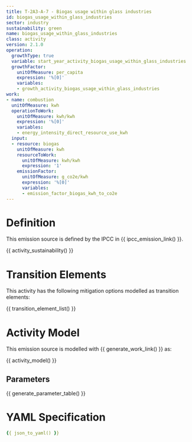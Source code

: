 ```yaml
---
title: T-2A3-A-7 - Biogas usage within glass industries
id: biogas_usage_within_glass_industries
sector: industry
sustainability: green
name: biogas_usage_within_glass_industries
class: activity
version: 2.1.0
operation:
  growthType: true
  variable: start_year_activity_biogas_usage_within_glass_industries
  growthFactor:
    unitOfMeasure: per_capita
    expression: '%[0]'
    variables:
    - growth_activity_biogas_usage_within_glass_industries
work:
- name: combustion
  unitOfMeasure: kwh
  operationToWork:
    unitOfMeasure: kwh/kwh
    expression: '%[0]'
    variables:
    - energy_intensity_direct_resource_use_kwh
  input:
  - resource: biogas
    unitOfMeasure: kwh
    resourceToWork:
      unitOfMeasure: kwh/kwh
      expression: '1'
    emissionFactor:
      unitOfMeasure: g_co2e/kwh
      expression: '%[0]'
      variables:
      - emission_factor_biogas_kwh_to_co2e
---
```

# Definition
This emission source is defined by the IPCC in {{ ipcc_emission_link() }}.


{{ activity_sustainability() }}

# Transition Elements

This activity has the following mitigation options modelled as transition elements:

{{ transition_element_list() }}

# Activity Model
This emission source is modelled with {{ generate_work_link() }} as:

{{ activity_model() }}

## Parameters

{{ generate_parameter_table() }}

# YAML Specification

```yaml
{{ json_to_yaml() }}
```
